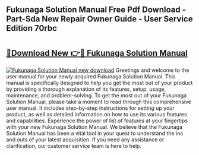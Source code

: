 ## Fukunaga Solution Manual Free Pdf Download - Part-Sda New Repair Owner Guide - User Service Edition 70rbc

# <h2><a href="http://bc8346.oget.top/?id=Fukunaga+Solution+Manual">🔗Download New 👉🔴 Fukunaga Solution Manual</a></h2>

[![Fukunaga Solution Manual new download](https://i.imgur.com/5g1atiW.png)](http://bc8346.oget.top/?id=Fukunaga+Solution+Manual)
Greetings and welcome to the user manual for your newly acquired Fukunaga Solution Manual. This manual is specifically designed to help you get the most out of your product by providing a thorough explanation of its features, setup, usage, maintenance, and problem-solving. To get the most out of your Fukunaga Solution Manual, please take a moment to read through this comprehensive user manual. It includes step-by-step instructions for setting up your product, as well as detailed information on how to use its various features and capabilities. Experience the power of list of features at your fingertips with your new Fukunaga Solution Manual. We believe that the Fukunaga Solution Manual has been a vital tool in your quest to understand the ins and outs of your latest acquisition. If you need any assistance or clarification, our customer service team is here to help.
